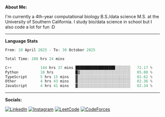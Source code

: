 **About Me:**

I'm currently a 4th-year computational biology B.S./data science M.S. at the University of Southern California. I study bio/data science in school but I also code a lot for fun :D

-------

**Language Stats**

<!--START_SECTION:waka-->

```c++
From: 10 April 2025 - To: 30 October 2025

Total Time: 200 hrs 24 mins

C++             144 hrs 37 mins ██████████████████░░░░░░░   72.17 %
Python          10 hrs          █▒░░░░░░░░░░░░░░░░░░░░░░░   05.00 %
TypeScript      5 hrs 15 mins   ▓░░░░░░░░░░░░░░░░░░░░░░░░   02.62 %
Other           4 hrs 43 mins   ▓░░░░░░░░░░░░░░░░░░░░░░░░   02.36 %
JavaScript      4 hrs 41 mins   ▓░░░░░░░░░░░░░░░░░░░░░░░░   02.34 %
```

<!--END_SECTION:waka-->

-------

**Socials:**

[![LinkedIn](https://img.shields.io/badge/LinkedIn-0077B5?style=for-the-badge&logo=linkedin&logoColor=white)](https://www.linkedin.com/in/alxyzhang/)
[![Instagram](https://img.shields.io/badge/Instagram-E4405F?style=for-the-badge&logo=instagram&logoColor=white)](https://www.instagram.com/zhanga.virus/)
[![LeetCode](https://img.shields.io/badge/-LeetCode-FFA116?style=for-the-badge&logo=LeetCode&logoColor=black)](https://leetcode.com/cppshooter/)
[![CodeForces](https://img.shields.io/badge/Codeforces-445f9d?style=for-the-badge&logo=Codeforces&logoColor=white)](https://codeforces.com/profile/alyzha)